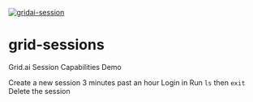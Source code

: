 [![gridai-session](https://github.com/robert-s-lee/grid-sessions/actions/workflows/gridai_session.yml/badge.svg)](https://github.com/robert-s-lee/grid-sessions/actions/workflows/gridai_session.yml)

# grid-sessions
Grid.ai Session Capabilities Demo

Create a new session 3 minutes past an hour
Login in
Run `ls` then `exit`
Delete the session